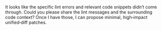 It looks like the specific lint errors and relevant code snippets didn’t come through. Could you please share the lint messages and the surrounding code context? Once I have those, I can propose minimal, high‑impact unified‑diff patches.